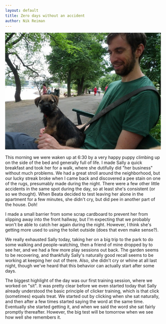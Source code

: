 ```yaml
---
layout: default
title: Zero days without an accident
author: Nik Reiman
---
```


![Picture](/images/2012-07-09-0-days-without-an-accident.jpg)

This morning we were waken up at 6:30 by a very happy puppy climbing
up on the side of the bed and generally full of life. I made Sally a
quick breakfast and took her for a walk, where she dutifully did "her
business" without much problems. We had a great stroll around the
neighborhood, but our lucky streak broke when I came back and
discovered a pee stain on one of the rugs, presumably made during the
night. There were a few other little accidents in the same spot during
the day, so at least she's consistent (or so we thought). When Beata
decided to test leaving her alone in the apartment for a few minutes,
she didn't cry, but did pee in another part of the house. Doh!

I made a small barrier from some scrap cardboard to prevent her from
slipping away into the front hallway, but I'm expecting that we
probably won't be able to catch her again during the night. However, I
think she's getting more used to using the toilet outside (does that
even make sense?).

We really exhausted Sally today, taking her on a big trip to the park
to do some walking and people-watching, then a friend of mine dropped
by to see her, and we had a few more play sessions out back. The
garden seems to be recovering, and thankfully Sally's naturally good
recall seems to be working at keeping her out of there. Also, she
didn't cry or whine at all last night, though we've heard that this
behavior can actually start after some days.

The biggest highlight of the day was our first training session, where
we worked on "sit". It was pretty clear before we even started today
that Sally already understood the basic principle of clicker training,
which is that click (sometimes) equals treat. We started out by
clicking when she sat naturally, and then after a few times started
saying the word at the same time. Eventually she started getting it,
and when we said the word she sat fairly promptly thereafter. However,
the big test will be tomorrow when we see how well she remembers it.
